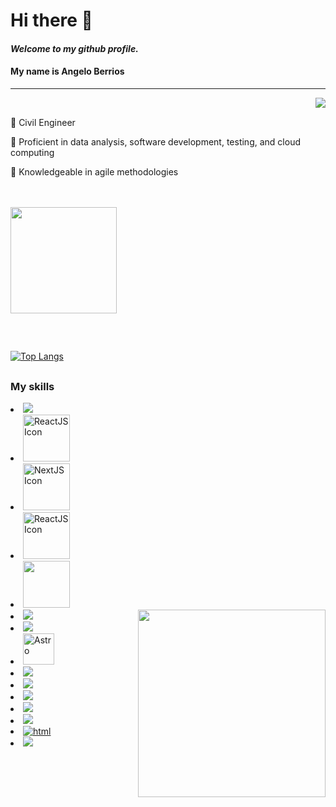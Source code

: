 # Hi there 👻
#### _Welcome to my github profile._
#### My name is Angelo Berrios

------------------


<img align="right" src="https://c.tenor.com/SMVw1SHxtI8AAAAi/cute-pokemon-mew.gif">

<br>

 



🍪 Civil Engineer

🍪 Proficient in data analysis, software development, testing, and cloud computing

🍪 Knowledgeable in agile methodologies

<br>

 



<br>


<div>
  
  <img height="170em" src="https://github-readme-stats.vercel.app/api?username=Dbaljeet&show_icons=true&theme=github_dark">
  
  
 
  
  
  ##
  <br>
  <!--
  
  <img width="250px" align="right" src="https://c.tenor.com/zE4ozkXHGWAAAAAC/sylveon.gif" >
 -->
  
  
  [![Top Langs](https://github-readme-stats.vercel.app/api/top-langs/?username=Dbaljeet&theme=github_dark)](https://angelo-berrios-website.vercel.app/)

</div>
<!--
<br><br><br>
 -->
 
##

### My skills

<div style="display : inline_block">
 <li style="display : inline_block">
      <a href="https://github.com/Dbaljeet" target="__blanck">
  <img src="https://img.shields.io/badge/javascript-%23323330.svg?logo=javascript&logoColor=%23F7DF1E"> 
      </a>
      </li>
 <li>
    <a href="https://github.com/Dbaljeet" target="__blanck">
      	<img width="75px" src="https://img.shields.io/badge/typescript-%23007ACC.svg?logo=typescript&logoColor=white" alt="ReactJS Icon"/>
  </a>
    </li>
  <li style="display : inline_block">
 <img width="75px" src="https://img.shields.io/badge/Next-black?logo=next.js&logoColor=white" alt="NextJS Icon" title="Next.js"/> 
 </li>
  <li>
    <a href="https://github.com/Dbaljeet" target="__blanck">
      	<img width="75px" src="https://img.shields.io/badge/react-%2320232a.svg?logo=react&logoColor=%2361DAFB" alt="ReactJS Icon" title="React"/>
  </a>
    </li>
 
 <li>
    <a href="https://github.com/Dbaljeet" target="__blanck">
      	<img width="75px" src="https://img.shields.io/badge/node.js-6DA55F?logo=node.js&logoColor=white"/>
  </a>
    </li>
  
 
  <img align="right" height="300em" src="https://c.tenor.com/vYhrJmhMswcAAAAi/pokemon-snorlax.gif"/>
      <li style="display : inline_block">
        <a href="https://github.com/Dbaljeet" target="__blanck">
  <img src="https://img.shields.io/badge/Java-ED8B00?style=for-the-badge&logo=java&logoColor=white"> 
          </a>
      </li>
 <li style="display : inline_block">
      <a href="https://github.com/Dbaljeet" target="__blanck">
  <img src="https://img.shields.io/badge/Python-3776AB?style=for-the-badge&logo=python&logoColor=white">
      </a>
      </li>
       
 <li>
   <a href="https://github.com/Dbaljeet" target="__blanck">
    <img src="https://github.com/Dbaljeet/Dbaljeet/assets/97411557/e4dda7dc-9961-4e99-ab11-e7fdf579a96a" width=50px title="Astro"/>
</li>
   <li>
   <a href="https://github.com/Dbaljeet" target="__blanck">
  <img src="https://img.shields.io/badge/PostgreSQL-316192?style=for-the-badge&logo=postgresql&logoColor=white">
    </a>
    </li>
    <li>
    <a href="https://github.com/Dbaljeet" target="__blanck">
  <img src="https://img.shields.io/badge/Unity-100000?style=for-the-badge&logo=unity&logoColor=white">
    </a>
    </li>
    <li>
      <a href="https://github.com/Dbaljeet" target="__blanck">
  <img src="https://aleen42.github.io/badges/src/photoshop.svg" />
        </a>
        </li>
 <li>
      <a href="https://github.com/Dbaljeet" target="__blanck">
  <img src="https://img.shields.io/badge/figma-%23F24E1E.svg?logo=figma&logoColor=white" />
        </a>
        </li>
      <li>
    <a href="https://github.com/Dbaljeet" target="__blanck">
      <img src="https://img.shields.io/badge/C%23-239120?style=for-the-badge&logo=c-sharp&logoColor=white"/>
  </a>
      </li>
  
 
  

  
  <li style="display : inline_block">
      <a href="https://github.com/Dbaljeet" target="__blanck">
  <img alt="html" src="https://img.shields.io/badge/HTML5-E34F26?style=for-the-badge&logo=html5&logoColor=white"/>
      </a>
    </li>
<li style="display : inline_block">
      <a href="https://github.com/Dbaljeet" target="__blanck">
  <img src="https://img.shields.io/badge/CSS3-1572B6?style=for-the-badge&logo=css3&logoColor=white"/>
      </a>
      </li>
  
</div>

<!--
##
<h3 align="center">Snake</h3>
<img align="left" width="80em" src="https://c.tenor.com/nJii5TIa6DsAAAAi/pokemon_jolteon_run-pokemon.gif">



![Snake animation](https://github.com/Dbaljeet/Dbaljeet/blob/output/github-contribution-grid-snake.svg)

##
-->

<!-- PARA PONER REPOSITORIOS
### Repos.

<div style="display : inline_block">
  <img align="right" height="250em" src="https://c.tenor.com/itjFesV8_RUAAAAi/soulja-boy-pepe.gif"/>
</div>

<a style="display : inline_block" href="https://github.com/Dbaljeet/Dbaljeet">
  <img align="center" src="https://github-readme-stats.vercel.app/api/pin/?username=Dbaljeet&repo=Dbaljeet&theme=github_dark" />
</a>
<br><br><br><br><br>
-->



<!--
**Dbaljeet/Dbaljeet** is a ✨ _special_ ✨ repository because its `README.md` (this file) appears on your GitHub profile.
https://c.tenor.com/q1A3UVgCQC0AAAAi/pepega-reading.gif
Here are some ideas to get you started:

- 🔭 I’m currently working on ...
- 🌱 I’m currently learning ...
- 👯 I’m looking to collaborate on ...
- 🤔 I’m looking for help with ...
- 💬 Ask me about ...
- 📫 How to reach me: ...
- 😄 Pronouns: ...
- ⚡ Fun fact: ...
-->
